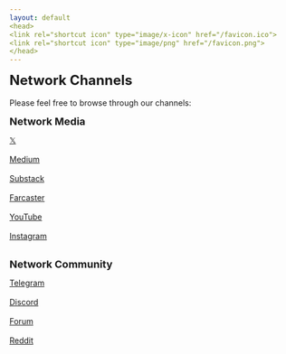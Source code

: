 ```yaml
---
layout: default
<head>
<link rel="shortcut icon" type="image/x-icon" href="/favicon.ico">
<link rel="shortcut icon" type="image/png" href="/favicon.png">
</head>
---
```

<b><font size="5">Network Channels</font></b>
<br>
<br>
Please feel free to browse through our channels: 

<b><font size="4">Network Media</font></b>

<a href="https://x.com/netxork" target="_blank">𝕏</a>
<br>
<br>
<a href="https://medium.com/@network" target="_blank">Medium</a>
<br>
<br>
<a href="https://network.substack.com/" target="_blank">Substack</a>
<br>
<br>
<a href="https://farcaster.xyz/netxork" target="_blank">Farcaster</a>
<br>
<br>
<a href="https://youtube.com/@netxork" target="_blank">YouTube</a>
<br>
<br>
<a href="https://instagram.com/netxork" target="_blank">Instagram</a>
<br>
<br>

<b><font size="4">Network Community</font></b>

<a href="https://t.me/networkfoundation" target="_blank">Telegram</a>
<br>
<br>
<a href="https://discord.gg/sCtK6YK" target="_blank">Discord</a>
<br>
<br>
<a href="https://network.flarum.cloud" target="_blank">Forum</a>
<br>
<br>
<a href="https://reddit.com/r/netxork" target="_blank">Reddit</a>
<br>
<br>




